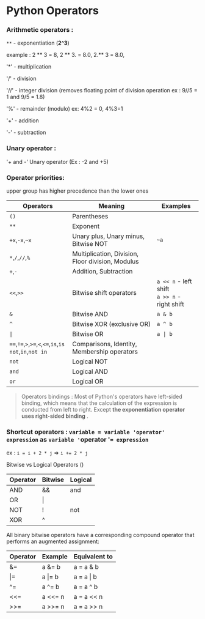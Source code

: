 # Python Operators

### Arithmetic operators :

`**` - exponentiation (**2^3**)

example : 2 ** 3 = 8, 2 ** 3. = 8.0, 2.** 3 = 8.0,

'*' - multiplication

'/' - division

'//' - integer division (removes floating point of division operation ex : 9//5 = 1 and 9/5 = 1.8)

'%' - remainder (modulo) ex: 4%2 = 0, 4%3=1

'+' - addition

'-' - subtraction

### Unary operator :

'+ and -' Unary operator (Ex : -2 and +5)

### Operator priorities:

upper group has higher precedence than the lower ones

| Operators                                                                   | Meaning                                           | Examples                                              |
| --------------------------------------------------------------------------- | ------------------------------------------------- | ----------------------------------------------------- |
| `()`                                                                      | Parentheses                                       |                                                       |
| `**`                                                                      | Exponent                                          |                                                       |
| `+x`,`-x`,`~x`                                                        | Unary plus, Unary minus, Bitwise NOT              | `~a`                                                |
| `*`,`/`,`//`,`%`                                                    | Multiplication, Division, Floor division, Modulus |                                                       |
| `+`,`-`                                                                 | Addition, Subtraction                             |                                                       |
| `<<`,`>>`                                                               | Bitwise shift operators                           | `a << n` - left shift<br />`a >> n` - right shift |
| `&`                                                                       | Bitwise AND                                       | `a & b`                                             |
| `^`                                                                       | Bitwise XOR (exclusive OR)                        | `a ^ b`                                             |
| `\|`                                                                       | Bitwise OR                                        | `a \| b`                                             |
| `==`,`!=`,`>`,`>=`,`<`,`<=`,`is`,`is not`,`in`,`not in` | Comparisons, Identity, Membership operators       |                                                       |
| `not`                                                                     | Logical NOT                                       |                                                       |
| `and`                                                                     | Logical AND                                       |                                                       |
| `or`                                                                      | Logical OR                                        |                                                       |

> Operators bindings : Most of Python's operators have left-sided binding, which means that the calculation of the expression is conducted from left to right. Except **the exponentiation operator uses right-sided binding** .

### Shortcut operators : `variable = variable 'operator' expression` as `variable '`operator '`= expression`

ex : `i = i + 2 * j`   ⇒   `i += 2 * j`

Bitwise vs Logical Operators ()

| Operator | Bitwise | Logical |
| -------- | ------- | ------- |
| AND      | &&      | and     |
| OR       | \|      |         |
| NOT      | !       | not     |
| XOR      | ^       |         |

All binary bitwise operators have a corresponding compound operator that performs an augmented assignment:

| Operator | Example | Equivalent to |
| -------- | ------- | ------------- |
| &=       | a &= b  | a = a & b     |
| \|=      | a \|= b | a = a \| b    |
| ^=       | a ^= b  | a = a ^ b     |
| <<=      | a <<= n | a = a << n    |
| >>=      | a >>= n | a = a >> n    |
